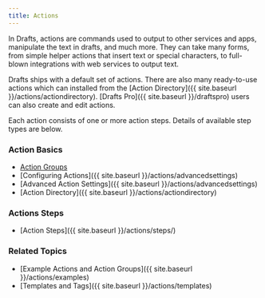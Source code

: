 ```yaml
---
title: Actions
---
```


In Drafts, actions are commands used to output to other services and apps, manipulate the text in drafts, and much more.  They can take many forms, from simple helper actions that insert text or special characters, to full-blown integrations with web services to output text.

Drafts ships with a default set of actions. There are also many ready-to-use actions which can installed from the [Action Directory]({{ site.baseurl }}/actions/actiondirectory). [Drafts Pro]({{ site.baseurl }}/draftspro) users can also create and edit actions.

Each action consists of one or more action steps.  Details of available step types are below.

### Action Basics

- [Action Groups](/actions/actiongroups)
- [Configuring Actions]({{ site.baseurl }}/actions/advancedsettings)
- [Advanced Action Settings]({{ site.baseurl }}/actions/advancedsettings)
- [Action Directory]({{ site.baseurl }}/actions/actiondirectory)

### Actions Steps

- [Action Steps]({{ site.baseurl }}/actions/steps/)

### Related Topics

- [Example Actions and Action Groups]({{ site.baseurl }}/actions/examples)
- [Templates and Tags]({{ site.baseurl }}/actions/templates)
